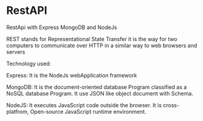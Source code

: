 
# RestAPI
RestApi with Express MongoDB and NodeJs

REST stands for Representational State Transfer it is the way for two computers to communicate over HTTP in a similar way to web browsers and servers

Technology used:

Express: It is the NodeJs webApplication framework

MongoDB: It is the document-oriented database Program classified as a NoSQL database Program. It use JSON like object document with Schema.

NodeJS:  It executes JavaScript code outside the browser. It is cross-platfrom, Open-source JavaScript runtime environment.




